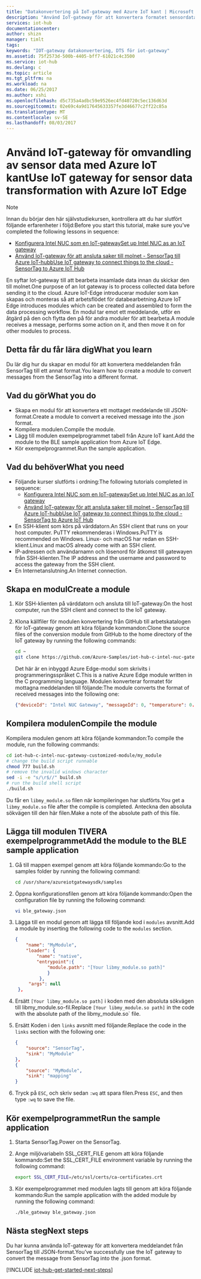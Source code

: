 ```yaml
---
title: "Datakonvertering på IoT-gateway med Azure IoT kant | Microsoft Docs"
description: "Använd IoT-gateway för att konvertera formatet sensordata via en anpassad modul från Azure IoT kant."
services: iot-hub
documentationcenter: 
author: shizn
manager: timlt
tags: 
keywords: "IOT-gateway datakonvertering, DTS för iot-gateway"
ms.assetid: 75f2573d-500b-4405-bff7-61021c4c3500
ms.service: iot-hub
ms.devlang: c
ms.topic: article
ms.tgt_pltfrm: na
ms.workload: na
ms.date: 06/25/2017
ms.author: xshi
ms.openlocfilehash: d5c735a4adbc59e9526ec4fd40720c5ec136d63d
ms.sourcegitcommit: 02e69c4a9d17645633357fe3d46677c2ff22c85a
ms.translationtype: MT
ms.contentlocale: sv-SE
ms.lasthandoff: 08/03/2017
---
```

# <a name="use-iot-gateway-for-sensor-data-transformation-with-azure-iot-edge"></a><span data-ttu-id="c6506-104">Använd IoT-gateway för omvandling av sensor data med Azure IoT kant</span><span class="sxs-lookup"><span data-stu-id="c6506-104">Use IoT gateway for sensor data transformation with Azure IoT Edge</span></span>

> [!NOTE]
> <span data-ttu-id="c6506-105">Innan du börjar den här självstudiekursen, kontrollera att du har slutfört följande erfarenheter i följd:</span><span class="sxs-lookup"><span data-stu-id="c6506-105">Before you start this tutorial, make sure you’ve completed the following lessons in sequence:</span></span>
> * [<span data-ttu-id="c6506-106">Konfigurera Intel NUC som en IoT-gateway</span><span class="sxs-lookup"><span data-stu-id="c6506-106">Set up Intel NUC as an IoT gateway</span></span>](iot-hub-gateway-kit-c-lesson1-set-up-nuc.md)
> * [<span data-ttu-id="c6506-107">Använd IoT-gateway för att ansluta saker till molnet - SensorTag till Azure IoT-hubb</span><span class="sxs-lookup"><span data-stu-id="c6506-107">Use IoT gateway to connect things to the cloud - SensorTag to Azure IoT Hub</span></span>](iot-hub-gateway-kit-c-iot-gateway-connect-device-to-cloud.md)

<span data-ttu-id="c6506-108">En syftar Iot-gateway till att bearbeta insamlade data innan du skickar den till molnet.</span><span class="sxs-lookup"><span data-stu-id="c6506-108">One purpose of an Iot gateway is to process collected data before sending it to the cloud.</span></span> <span data-ttu-id="c6506-109">Azure IoT-Edge introducerar moduler som kan skapas och monteras så att arbetsflödet för databearbetning.</span><span class="sxs-lookup"><span data-stu-id="c6506-109">Azure IoT Edge introduces modules which can be created and assembled to form the data processing workflow.</span></span> <span data-ttu-id="c6506-110">En modul tar emot ett meddelande, utför en åtgärd på den och flytta den på för andra moduler för att bearbeta.</span><span class="sxs-lookup"><span data-stu-id="c6506-110">A module receives a message, performs some action on it, and then move it on for other modules to process.</span></span>

## <a name="what-you-learn"></a><span data-ttu-id="c6506-111">Detta får du får lära dig</span><span class="sxs-lookup"><span data-stu-id="c6506-111">What you learn</span></span>

<span data-ttu-id="c6506-112">Du lär dig hur du skapar en modul för att konvertera meddelanden från SensorTag till ett annat format.</span><span class="sxs-lookup"><span data-stu-id="c6506-112">You learn how to create a module to convert messages from the SensorTag into a different format.</span></span>

## <a name="what-you-do"></a><span data-ttu-id="c6506-113">Vad du gör</span><span class="sxs-lookup"><span data-stu-id="c6506-113">What you do</span></span>

* <span data-ttu-id="c6506-114">Skapa en modul för att konvertera ett mottaget meddelande till JSON-format.</span><span class="sxs-lookup"><span data-stu-id="c6506-114">Create a module to convert a received message into the .json format.</span></span>
* <span data-ttu-id="c6506-115">Kompilera modulen.</span><span class="sxs-lookup"><span data-stu-id="c6506-115">Compile the module.</span></span>
* <span data-ttu-id="c6506-116">Lägg till modulen exempelprogrammet tabell från Azure IoT kant.</span><span class="sxs-lookup"><span data-stu-id="c6506-116">Add the module to the BLE sample application from Azure IoT Edge.</span></span>
* <span data-ttu-id="c6506-117">Kör exempelprogrammet.</span><span class="sxs-lookup"><span data-stu-id="c6506-117">Run the sample application.</span></span>

## <a name="what-you-need"></a><span data-ttu-id="c6506-118">Vad du behöver</span><span class="sxs-lookup"><span data-stu-id="c6506-118">What you need</span></span>

* <span data-ttu-id="c6506-119">Följande kurser slutförts i ordning:</span><span class="sxs-lookup"><span data-stu-id="c6506-119">The following tutorials completed in sequence:</span></span>
  * [<span data-ttu-id="c6506-120">Konfigurera Intel NUC som en IoT-gateway</span><span class="sxs-lookup"><span data-stu-id="c6506-120">Set up Intel NUC as an IoT gateway</span></span>](iot-hub-gateway-kit-c-lesson1-set-up-nuc.md)
  * [<span data-ttu-id="c6506-121">Använd IoT-gateway för att ansluta saker till molnet - SensorTag till Azure IoT-hubb</span><span class="sxs-lookup"><span data-stu-id="c6506-121">Use IoT gateway to connect things to the cloud - SensorTag to Azure IoT Hub</span></span>](iot-hub-gateway-kit-c-iot-gateway-connect-device-to-cloud.md)
* <span data-ttu-id="c6506-122">En SSH-klient som körs på värddatorn.</span><span class="sxs-lookup"><span data-stu-id="c6506-122">An SSH client that runs on your host computer.</span></span> <span data-ttu-id="c6506-123">PuTTY rekommenderas i Windows.</span><span class="sxs-lookup"><span data-stu-id="c6506-123">PuTTY is recommended on Windows.</span></span> <span data-ttu-id="c6506-124">Linux- och macOS har redan en SSH-klient.</span><span class="sxs-lookup"><span data-stu-id="c6506-124">Linux and macOS already come with an SSH client.</span></span>
* <span data-ttu-id="c6506-125">IP-adressen och användarnamn och lösenord för åtkomst till gatewayen från SSH-klienten.</span><span class="sxs-lookup"><span data-stu-id="c6506-125">The IP address and the username and password to access the gateway from the SSH client.</span></span>
* <span data-ttu-id="c6506-126">En Internetanslutning.</span><span class="sxs-lookup"><span data-stu-id="c6506-126">An Internet connection.</span></span>

## <a name="create-a-module"></a><span data-ttu-id="c6506-127">Skapa en modul</span><span class="sxs-lookup"><span data-stu-id="c6506-127">Create a module</span></span>

1. <span data-ttu-id="c6506-128">Kör SSH-klienten på värddatorn och ansluta till IoT-gateway.</span><span class="sxs-lookup"><span data-stu-id="c6506-128">On the host computer, run the SSH client and connect to the IoT gateway.</span></span>
1. <span data-ttu-id="c6506-129">Klona källfiler för modulen konvertering från GitHub till arbetskatalogen för IoT-gateway genom att köra följande kommandon:</span><span class="sxs-lookup"><span data-stu-id="c6506-129">Clone the source files of the conversion module from GitHub to the home directory of the IoT gateway by running the following commands:</span></span>

   ```bash
   cd ~
   git clone https://github.com/Azure-Samples/iot-hub-c-intel-nuc-gateway-customized-module.git
   ```

   <span data-ttu-id="c6506-130">Det här är en inbyggd Azure Edge-modul som skrivits i programmeringsspråket C.</span><span class="sxs-lookup"><span data-stu-id="c6506-130">This is a native Azure Edge module written in the C programming language.</span></span> <span data-ttu-id="c6506-131">Modulen konverterar formatet för mottagna meddelanden till följande:</span><span class="sxs-lookup"><span data-stu-id="c6506-131">The module converts the format of received messages into the following one:</span></span>

   ```json
   {"deviceId": "Intel NUC Gateway", "messageId": 0, "temperature": 0.0}
   ```

## <a name="compile-the-module"></a><span data-ttu-id="c6506-132">Kompilera modulen</span><span class="sxs-lookup"><span data-stu-id="c6506-132">Compile the module</span></span>

<span data-ttu-id="c6506-133">Kompilera modulen genom att köra följande kommandon:</span><span class="sxs-lookup"><span data-stu-id="c6506-133">To compile the module, run the following commands:</span></span>

```bash
cd iot-hub-c-intel-nuc-gateway-customized-module/my_module
# change the build script runnable
chmod 777 build.sh
# remove the invalid windows character
sed -i -e "s/\r$//" build.sh
# run the build shell script
./build.sh
```

<span data-ttu-id="c6506-134">Du får en `libmy_module.so` filen när kompileringen har slutförts.</span><span class="sxs-lookup"><span data-stu-id="c6506-134">You get a `libmy_module.so` file after the compile is completed.</span></span> <span data-ttu-id="c6506-135">Anteckna den absoluta sökvägen till den här filen.</span><span class="sxs-lookup"><span data-stu-id="c6506-135">Make a note of the absolute path of this file.</span></span>

## <a name="add-the-module-to-the-ble-sample-application"></a><span data-ttu-id="c6506-136">Lägga till modulen TIVERA exempelprogrammet</span><span class="sxs-lookup"><span data-stu-id="c6506-136">Add the module to the BLE sample application</span></span>

1. <span data-ttu-id="c6506-137">Gå till mappen exempel genom att köra följande kommando:</span><span class="sxs-lookup"><span data-stu-id="c6506-137">Go to the samples folder by running the following command:</span></span>

   ```bash
   cd /usr/share/azureiotgatewaysdk/samples
   ```

1. <span data-ttu-id="c6506-138">Öppna konfigurationsfilen genom att köra följande kommando:</span><span class="sxs-lookup"><span data-stu-id="c6506-138">Open the configuration file by running the following command:</span></span>

   ```bash
   vi ble_gateway.json
   ```

1. <span data-ttu-id="c6506-139">Lägga till en modul genom att lägga till följande kod i `modules` avsnitt.</span><span class="sxs-lookup"><span data-stu-id="c6506-139">Add a module by inserting the following code to the `modules` section.</span></span>

   ```json
   {
       "name": "MyModule",
       "loader": {
           "name": "native",
           "entrypoint":{
               "module.path": "[Your libmy_module.so path]"
               }
            },
        "args": null
    },
    ```

1. <span data-ttu-id="c6506-140">Ersätt `[Your libmy_module.so path]` i koden med den absoluta sökvägen till libmy_module.so-fil.</span><span class="sxs-lookup"><span data-stu-id="c6506-140">Replace `[Your libmy_module.so path]` in the code with the absolute path of the libmy_module.so\` file.</span></span>
1. <span data-ttu-id="c6506-141">Ersätt Koden i den `links` avsnitt med följande:</span><span class="sxs-lookup"><span data-stu-id="c6506-141">Replace the code in the `links` section with the following one:</span></span>

   ```json
   {
       "source": "SensorTag",
       "sink": "MyModule"
   },
   {
       "source": "MyModule",
       "sink": "mapping"
   }
   ```

1. <span data-ttu-id="c6506-142">Tryck på `ESC`, och skriv sedan `:wq` att spara filen.</span><span class="sxs-lookup"><span data-stu-id="c6506-142">Press `ESC`, and then type `:wq` to save the file.</span></span>

## <a name="run-the-sample-application"></a><span data-ttu-id="c6506-143">Kör exempelprogrammet</span><span class="sxs-lookup"><span data-stu-id="c6506-143">Run the sample application</span></span>

1. <span data-ttu-id="c6506-144">Starta SensorTag.</span><span class="sxs-lookup"><span data-stu-id="c6506-144">Power on the SensorTag.</span></span>
1. <span data-ttu-id="c6506-145">Ange miljövariabeln SSL_CERT_FILE genom att köra följande kommando:</span><span class="sxs-lookup"><span data-stu-id="c6506-145">Set the SSL_CERT_FILE environment variable by running the following command:</span></span>

   ```bash
   export SSL_CERT_FILE=/etc/ssl/certs/ca-certificates.crt
   ```

1. <span data-ttu-id="c6506-146">Kör exempelprogrammet med modulen lagts till genom att köra följande kommando:</span><span class="sxs-lookup"><span data-stu-id="c6506-146">Run the sample application with the added module by running the following command:</span></span>

   ```bash
   ./ble_gateway ble_gateway.json
   ```

## <a name="next-steps"></a><span data-ttu-id="c6506-147">Nästa steg</span><span class="sxs-lookup"><span data-stu-id="c6506-147">Next steps</span></span>

<span data-ttu-id="c6506-148">Du har kunna använda IoT-gateway för att konvertera meddelandet från SensorTag till JSON-format.</span><span class="sxs-lookup"><span data-stu-id="c6506-148">You’ve successfully use the IoT gateway to convert the message from SensorTag into the .json format.</span></span>

[!INCLUDE [iot-hub-get-started-next-steps](../../includes/iot-hub-get-started-next-steps.md)]

